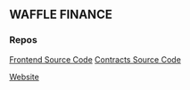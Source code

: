 ## WAFFLE FINANCE

### Repos
[Frontend Source Code](https://github.com/WaffleFinance/waffle-frontend)
[Contracts Source Code](https://github.com/WaffleFinance/waffle-contracts)

[Website](https://waffle-frontend.vercel.app/)
